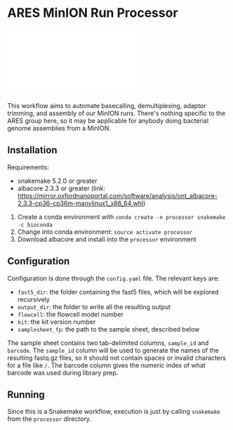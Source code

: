 # ARES MinION Run Processor

![ARES Lab](ARES_Small.pdf)

This workflow aims to automate basecalling, demultiplexing, adaptor trimming, and assembly of our MinION runs. There's nothing specific to the ARES group here, so it may be applicable for anybody doing bacterial genome assemblies from a MinION.

## Installation

Requirements:

- snakemake 5.2.0 or greater
- albacore 2.3.3 or greater (link: https://mirror.oxfordnanoportal.com/software/analysis/ont_albacore-2.3.3-cp36-cp36m-manylinux1_x86_64.whl)

1. Create a conda environment with `conda create -n processor snakemake -c bioconda`
2. Change into conda environment: `source activate processor`
3. Download albacore and install into the `processor` environment

## Configuration

Configuration is done through the `config.yaml` file. 
The relevant keys are:
- `fast5_dir`: the folder containing the fast5 files, which will be explored recursively
- `output_dir`: the folder to write all the resulting output
- `flowcell`: the flowcell model number
- `kit`: the kit version number
- `samplesheet_fp`: the path to the sample sheet, described below

The sample sheet contains two tab-delimited columns, `sample_id` and `barcode`. The `sample_id` column will be used to generate the names of the resulting fastq.gz files, so it should not contain spaces or invalid characters for a file like `/`.  The barcode column gives the numeric index of what barcode was used during library prep.

## Running

Since this is a Snakemake workflow, execution is just by calling `snakemake` from the `processor` directory.
